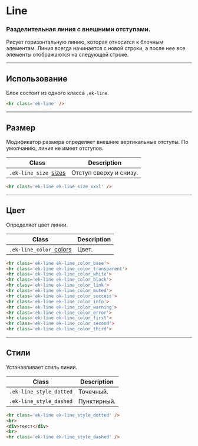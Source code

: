 [sizes]: base/sizes.md
[colors]: base/colors.md

# Line

### Разделительная линия с внешними отступами.

Рисует горизонтальную линию, которая относится к блочным элементам. Линия всегда начинается с новой строки, а после нее все элементы отображаются на следующей строке.

---

## Использование

Блок состоит из одного класса `.ek-line`.

``` html
<hr class='ek-line' />
```

---

## Размер

Модификатор размера определяет внешние вертикальные отступы. По умолчанию, линия не имеет отступов.

|         Class         |          Description           |
|-----------------------|--------------------------------|
|  `.ek-line_size_`[sizes]  | Отступ сверху и снизу.  |

``` html
<hr class='ek-line ek-line_size_xxxl' />
```

---

## Цвет

Определяет цвет линии.

|         Class         |          Description           |
|-----------------------|--------------------------------|
|  `.ek-line_color_`[colors]  | Цвет.  |

``` html
<hr class='ek-line ek-line_color_base'>
<hr class='ek-line ek-line_color_transparent'>
<hr class='ek-line ek-line_color_white'>
<hr class='ek-line ek-line_color_black'>
<hr class='ek-line ek-line_color_link'>
<hr class='ek-line ek-line_color_muted'>
<hr class='ek-line ek-line_color_success'>
<hr class='ek-line ek-line_color_info'>
<hr class='ek-line ek-line_color_warning'>
<hr class='ek-line ek-line_color_error'>
<hr class='ek-line ek-line_color_first'>
<hr class='ek-line ek-line_color_second'>
<hr class='ek-line ek-line_color_third'>
```

---

## Стили

Устанавливает стиль линии.

|          Class          |      Description       |
|-------------------------|------------------------|
| `.ek-line_style_dotted` | Точечный.              |
| `.ek-line_style_dashed` | Пунктирный.            |

``` html
<hr class='ek-line ek-line_style_dotted' />
<br>
<div>текст</div>
<br>
<hr class='ek-line ek-line_style_dashed' />
```
